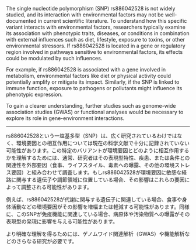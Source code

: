 The single nucleotide polymorphism (SNP) rs886042528 is not widely studied, and its interaction with environmental factors may not be well-documented in current scientific literature. To understand how this specific variant interacts with environmental factors, researchers typically examine its association with phenotypic traits, diseases, or conditions in combination with external influences such as diet, lifestyle, exposure to toxins, or other environmental stressors. If rs886042528 is located in a gene or regulatory region involved in pathways sensitive to environmental factors, its effects could be modulated by such influences.

For example, if rs886042528 is associated with a gene involved in metabolism, environmental factors like diet or physical activity could potentially amplify or mitigate its impact. Similarly, if the SNP is linked to immune function, exposure to pathogens or pollutants might influence its phenotypic expression.

To gain a clearer understanding, further studies such as genome-wide association studies (GWAS) or functional analyses would be necessary to explore its role in gene-environment interactions.

---

rs886042528という一塩基多型（SNP）は、広く研究されているわけではなく、環境要因との相互作用については現在の科学文献で十分に記録されていない可能性があります。この特定のバリアントが環境要因とどのように相互作用するかを理解するためには、通常、研究者はその表現型特性、疾患、または条件との関連性を外部要因（食事、ライフスタイル、毒素への曝露、その他の環境ストレス要因）と組み合わせて調査します。もしrs886042528が環境要因に敏感な経路に関与する遺伝子や調節領域に位置している場合、その影響はこれらの要因によって調整される可能性があります。

例えば、rs886042528が代謝に関与する遺伝子に関連している場合、食事や身体活動などの環境要因がその影響を増幅または軽減する可能性があります。同様に、このSNPが免疫機能に関連している場合、病原体や汚染物質への曝露がその表現型の発現に影響を与える可能性があります。

より明確な理解を得るためには、ゲノムワイド関連解析（GWAS）や機能解析などのさらなる研究が必要です。